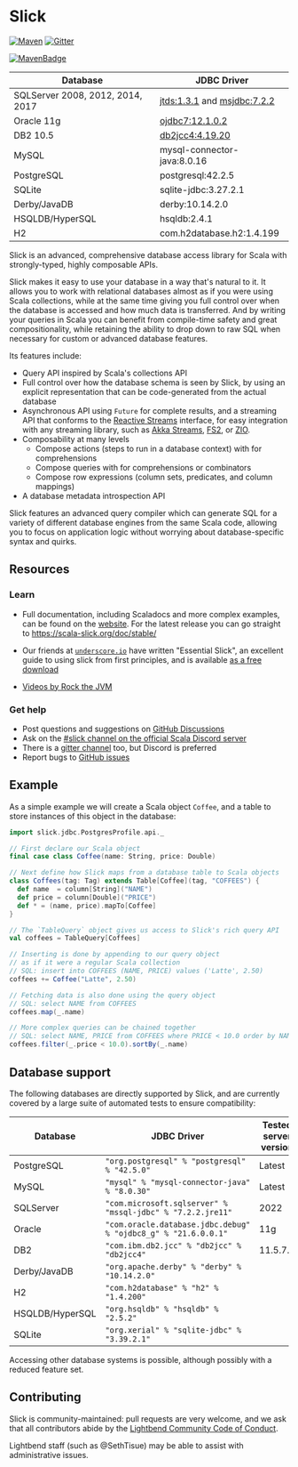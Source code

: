 # Slick

[![Maven](https://img.shields.io/maven-central/v/com.typesafe.slick/slick_2.13.svg)](http://mvnrepository.com/artifact/com.typesafe.slick/slick_2.13) [![Gitter](https://badges.gitter.im/Join%20Chat.svg)](https://gitter.im/slick/slick?utm_source=badge&utm_medium=badge&utm_campaign=pr-badge)


[![MavenBadge]][MavenLink]

|Database|JDBC Driver|
|--------|-----------|
|SQLServer 2008, 2012, 2014, 2017|[jtds:1.3.1](http://sourceforge.net/projects/jtds/files/jtds/) and [msjdbc:7.2.2](https://docs.microsoft.com/en-us/sql/connect/jdbc/download-microsoft-jdbc-driver-for-sql-server?view=sql-server-2017)|
|Oracle 11g|[ojdbc7:12.1.0.2](http://www.oracle.com/technetwork/database/features/jdbc/index-091264.html)|
|DB2 10.5|[db2jcc4:4.19.20](http://www-01.ibm.com/support/docview.wss?uid=swg21363866)|
|MySQL|mysql-connector-java:8.0.16|
|PostgreSQL|postgresql:42.2.5|
|SQLite|sqlite-jdbc:3.27.2.1|
|Derby/JavaDB|derby:10.14.2.0|
|HSQLDB/HyperSQL|hsqldb:2.4.1|
|H2|com.h2database.h2:1.4.199|

[Sponsor1Badge]: https://img.shields.io/github/sponsors/nafg?label=Sponsor%20@nafg
[Sponsor1Link]: https://github.com/sponsors/nafg

[MavenBadge]: https://img.shields.io/maven-central/v/com.typesafe.slick/slick_2.13.svg
[MavenLink]: http://mvnrepository.com/artifact/com.typesafe.slick/slick_2.13

[DiscussionsBadge]: https://img.shields.io/github/discussions/slick/slick?label=GitHub+Discussions
[DiscussionsLink]: https://github.com/slick/slick/discussions
[DiscordBadge]: https://img.shields.io/badge/Discord%20-%23slick%20on%20Scala%20server-blue
[DiscordLink]: https://discord.gg/yQheBhUtAa
[GitterBadge]: https://badges.gitter.im/Join%20Chat.svg
[GitterLink]: https://gitter.im/slick/slick?utm_source=badge&utm_medium=badge&utm_campaign=pr-badge

<!--  [<snippet include-in-website>] -->

Slick is an advanced, comprehensive database access library for Scala with strongly-typed, highly composable APIs.

Slick makes it easy to use your database in a way that's natural to it. It allows you to work with relational databases
almost as if you were using Scala collections, while at the same time giving you full control over when the
database is accessed and how much data is transferred. And by writing your queries in Scala you can benefit from
compile-time safety and great compositionality, while retaining the ability to drop down to raw SQL when necessary for
custom or advanced database features.

Its features include:

 - Query API inspired by Scala's collections API
 - Full control over how the database schema is seen by Slick,
   by using an explicit representation that can be code-generated from the actual database
 - Asynchronous API using `Future` for complete results, and a streaming API that conforms to
   the [Reactive Streams](https://www.reactive-streams.org/) interface, for easy integration with
   any streaming library, such as [Akka Streams](https://doc.akka.io/docs/akka/current/stream/index.html),
   [FS2](https://fs2.io/#/), or [ZIO](https://github.com/zio/interop-reactive-streams).
- Composability at many levels
   - Compose actions (steps to run in a database context) with for comprehensions
   - Compose queries with for comprehensions or combinators
   - Compose row expressions (column sets, predicates, and column mappings)
 - A database metadata introspection API

Slick features an advanced query compiler which can generate SQL for a variety
of different database engines from the same Scala code, allowing you to focus on
application logic without worrying about database-specific syntax and quirks.

## Resources

### Learn
- Full documentation, including Scaladocs and more complex examples, can be 
found on the [website](https://scala-slick.org). For the latest release you can go straight to 
https://scala-slick.org/doc/stable/
- Our friends at [`underscore.io`](https://underscore.io/) have written "Essential 
Slick", an excellent guide to using slick from first principles, and is 
available [as a free download](https://underscore.io/books/essential-slick/)

- [Videos by Rock the JVM](https://www.youtube.com/playlist?list=PLmtsMNDRU0BxIFCdPgm77Dx5Ll9SQ76pR)

### Get help
- Post questions and suggestions on [GitHub Discussions](https://github.com/slick/slick/discussions)
- Ask on the [#slick channel on the official Scala Discord server](https://discord.gg/yQheBhUtAa)
- There is a [gitter channel](https://gitter.im/slick/slick) too, but Discord is preferred
- Report bugs to [GitHub issues](https://github.com/slick/slick/issues)


## Example

As a simple example we will create a Scala object `Coffee`, and a table to store 
instances of this object in the database:

```scala
import slick.jdbc.PostgresProfile.api._

// First declare our Scala object
final case class Coffee(name: String, price: Double)

// Next define how Slick maps from a database table to Scala objects
class Coffees(tag: Tag) extends Table[Coffee](tag, "COFFEES") {
  def name  = column[String]("NAME")
  def price = column[Double]("PRICE")
  def * = (name, price).mapTo[Coffee]
}

// The `TableQuery` object gives us access to Slick's rich query API
val coffees = TableQuery[Coffees]

// Inserting is done by appending to our query object
// as if it were a regular Scala collection
// SQL: insert into COFFEES (NAME, PRICE) values ('Latte', 2.50)
coffees += Coffee("Latte", 2.50)

// Fetching data is also done using the query object
// SQL: select NAME from COFFEES
coffees.map(_.name)

// More complex queries can be chained together
// SQL: select NAME, PRICE from COFFEES where PRICE < 10.0 order by NAME
coffees.filter(_.price < 10.0).sortBy(_.name)
```

## Database support

The following databases are directly supported by Slick, and are currently covered
by a large suite of automated tests to ensure compatibility:

| Database        | JDBC Driver                                                    | Tested server version |
|-----------------|----------------------------------------------------------------|-----------------------|
| PostgreSQL      | `"org.postgresql" % "postgresql" % "42.5.0"`                   | Latest                |
| MySQL           | `"mysql" % "mysql-connector-java" % "8.0.30"`                  | Latest                |
| SQLServer       | `"com.microsoft.sqlserver" % "mssql-jdbc" % "7.2.2.jre11"`     | 2022                  |
| Oracle          | `"com.oracle.database.jdbc.debug" % "ojdbc8_g" % "21.6.0.0.1"` | 11g                   |
| DB2             | `"com.ibm.db2.jcc" % "db2jcc" % "db2jcc4"`                     | 11.5.7.0              |
| Derby/JavaDB    | `"org.apache.derby" % "derby" % "10.14.2.0"`                   |                       |
| H2              | `"com.h2database" % "h2" % "1.4.200"`                          |                       |
| HSQLDB/HyperSQL | `"org.hsqldb" % "hsqldb" % "2.5.2"`                            |                       |
| SQLite          | `"org.xerial" % "sqlite-jdbc" % "3.39.2.1"`                    |                       |

Accessing other database systems is possible, although possibly with a reduced feature 
set.

## Contributing

Slick is community-maintained: pull requests are very welcome, and we
ask that all contributors abide by the [Lightbend Community Code of Conduct](https://www.lightbend.com/conduct).

Lightbend staff (such as @SethTisue) may be able to assist with
administrative issues.

<!-- [<endsnippet include-in-website>] -->
